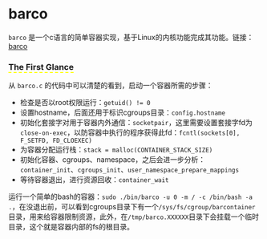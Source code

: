 # barco
`barco` 是一个c语言的简单容器实现，基于Linux的内核功能完成其功能。链接：[barco](https://github.com/lucavallin/barco)

### <span style="border-bottom:2px dashed yellow;">The First Glance</span>

从  `barco.c` 的代码中可以清楚的看到，启动一个容器所需的步骤：
- 检查是否以root权限运行：`getuid() != 0`
- 设置hostname，后面还用于标识cgroups目录：`config.hostname`
- 初始化套接字对用于容器内外通信：`socketpair`，这里需要设置套接字fd为`close-on-exec`，以防容器中执行的程序获得此fd：`fcntl(sockets[0], F_SETFD, FD_CLOEXEC)`
- 为容器分配运行栈：`stack = malloc(CONTAINER_STACK_SIZE)`
- 初始化容器、cgroups、namespace，之后会进一步分析：`container_init`、`cgroups_init`、`user_namespace_prepare_mappings`
- 等待容器退出，进行资源回收：`container_wait`

运行一个简单的bash的容器：`sudo ./bin/barco -u 0 -m / -c /bin/bash -a .`，在没退出前，可以看到cgroups目录下有一个`/sys/fs/cgroup/barcontainer`目录，用来给容器限制资源，此外，在`/tmp/barco.XXXXXX`目录下会挂载一个临时目录，这个就是容器内部的fs的根目录。
